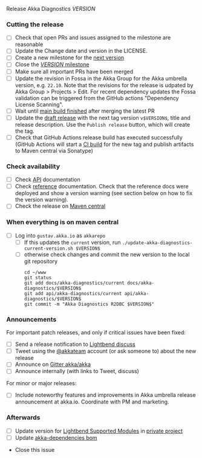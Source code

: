 Release Akka Diagnostics $VERSION$

<!--
# Release Train Issue Template for Akka Diagnostics 

(Liberally copied and adopted from Scala itself https://github.com/scala/scala-dev/blob/b11cd2e4a4431de7867db6b39362bea8fa6650e7/notes/releases/template.md)

For every release, use the `scripts/create-release-issue.sh` to make a copy of this file named after the release, and expand the variables.

Variables to be expanded in this template:
- $VERSION$=???

Key links:
  - akka/akka-diagnostics milestone: https://github.com/akka/akka-diagnostics/milestone/?
-->

### Cutting the release

- [ ] Check that open PRs and issues assigned to the milestone are reasonable
- [ ] Update the Change date and version in the LICENSE.
- [ ] Create a new milestone for the [next version](https://github.com/akka/akka-diagnostics/milestones)
- [ ] Close the [$VERSION$ milestone](https://github.com/akka/akka-diagnostics/milestones?direction=asc&sort=due_date)
- [ ] Make sure all important PRs have been merged
- [ ] Update the revision in Fossa in the Akka Group for the Akka umbrella version, e.g. `22.10`. Note that the revisions for the release is udpated by Akka Group > Projects > Edit. For recent dependency updates the Fossa validation can be triggered from the GitHub actions "Dependency License Scanning".
- [ ] Wait until [main build finished](https://github.com/akka/akka-diagnostics/actions) after merging the latest PR
- [ ] Update the [draft release](https://github.com/akka/akka-diagnostics/releases) with the next tag version `v$VERSION$`, title and release description. Use the `Publish release` button, which will create the tag.
- [ ] Check that GitHub Actions release build has executed successfully (GitHub Actions will start a [CI build](https://github.com/akka/akka-diagnostics/actions) for the new tag and publish artifacts to Maven central via Sonatype)

### Check availability

- [ ] Check [API](https://doc.akka.io/api/akka-diagnostics/$VERSION$/) documentation
- [ ] Check [reference](https://doc.akka.io/docs/akka-diagnostics/$VERSION$/) documentation. Check that the reference docs were deployed and show a version warning (see section below on how to fix the version warning).
- [ ] Check the release on [Maven central](https://repo1.maven.org/maven2/com/lightbend/akka/akka-diagnostics_2.13/$VERSION$/)

### When everything is on maven central
- [ ] Log into `gustav.akka.io` as `akkarepo`
    - [ ] If this updates the `current` version, run `./update-akka-diagnostics-current-version.sh $VERSION$`
    - [ ] otherwise check changes and commit the new version to the local git repository
         ```
         cd ~/www
         git status
         git add docs/akka-diagnostics/current docs/akka-diagnostics/$VERSION$
         git add api/akka-diagnostics/current api/akka-diagnostics/$VERSION$
         git commit -m "Akka Diagnostics R2DBC $VERSION$"
         ```

### Announcements

For important patch releases, and only if critical issues have been fixed:

- [ ] Send a release notification to [Lightbend discuss](https://discuss.akka.io)
- [ ] Tweet using the [@akkateam](https://twitter.com/akkateam/) account (or ask someone to) about the new release
- [ ] Announce on [Gitter akka/akka](https://gitter.im/akka/akka)
- [ ] Announce internally (with links to Tweet, discuss)

For minor or major releases:

- [ ] Include noteworthy features and improvements in Akka umbrella release announcement at akka.io. Coordinate with PM and marketing.

### Afterwards

- [ ] Update version for [Lightbend Supported Modules](https://developer.lightbend.com/docs/lightbend-platform/introduction/getting-help/build-dependencies.html) in [private project](https://github.com/lightbend/lightbend-technology-intro-doc/blob/master/docs/modules/getting-help/examples/build.sbt)
- [ ] Update [akka-dependencies bom](https://github.com/lightbend/akka-dependencies)
- Close this issue
